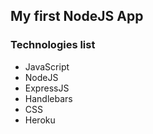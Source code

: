## My first NodeJS App

### Technologies list
* JavaScript
* NodeJS
* ExpressJS
* Handlebars
* CSS
* Heroku